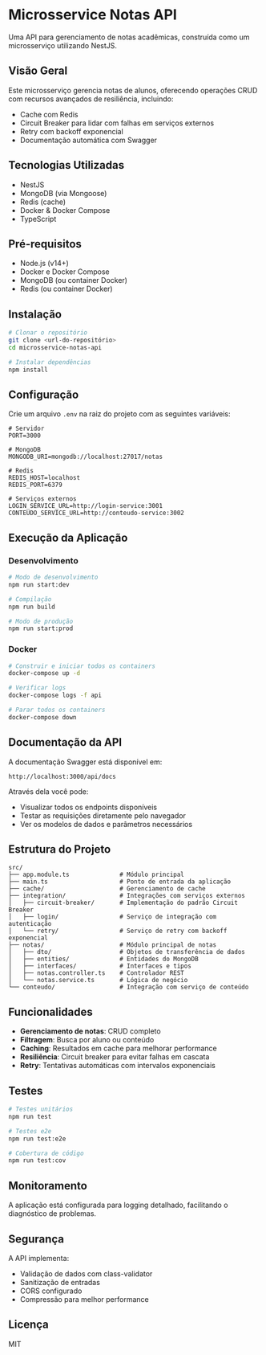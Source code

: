 # Microsservice Notas API

Uma API para gerenciamento de notas acadêmicas, construída como um microsserviço utilizando NestJS.

## Visão Geral

Este microsserviço gerencia notas de alunos, oferecendo operações CRUD com recursos avançados de resiliência, incluindo:

- Cache com Redis
- Circuit Breaker para lidar com falhas em serviços externos
- Retry com backoff exponencial
- Documentação automática com Swagger

## Tecnologias Utilizadas

- NestJS
- MongoDB (via Mongoose)
- Redis (cache)
- Docker & Docker Compose
- TypeScript

## Pré-requisitos

- Node.js (v14+)
- Docker e Docker Compose
- MongoDB (ou container Docker)
- Redis (ou container Docker)

## Instalação

```bash
# Clonar o repositório
git clone <url-do-repositório>
cd microsservice-notas-api

# Instalar dependências
npm install
```

## Configuração

Crie um arquivo `.env` na raiz do projeto com as seguintes variáveis:

```
# Servidor
PORT=3000

# MongoDB
MONGODB_URI=mongodb://localhost:27017/notas

# Redis
REDIS_HOST=localhost
REDIS_PORT=6379

# Serviços externos
LOGIN_SERVICE_URL=http://login-service:3001
CONTEUDO_SERVICE_URL=http://conteudo-service:3002
```

## Execução da Aplicação

### Desenvolvimento

```bash
# Modo de desenvolvimento
npm run start:dev

# Compilação
npm run build

# Modo de produção
npm run start:prod
```

### Docker

```bash
# Construir e iniciar todos os containers
docker-compose up -d

# Verificar logs
docker-compose logs -f api

# Parar todos os containers
docker-compose down
```

## Documentação da API

A documentação Swagger está disponível em:

```
http://localhost:3000/api/docs
```

Através dela você pode:
- Visualizar todos os endpoints disponíveis
- Testar as requisições diretamente pelo navegador
- Ver os modelos de dados e parâmetros necessários

## Estrutura do Projeto

```
src/
├── app.module.ts              # Módulo principal
├── main.ts                    # Ponto de entrada da aplicação
├── cache/                     # Gerenciamento de cache
├── integration/               # Integrações com serviços externos
│   ├── circuit-breaker/       # Implementação do padrão Circuit Breaker
│   ├── login/                 # Serviço de integração com autenticação
│   └── retry/                 # Serviço de retry com backoff exponencial
├── notas/                     # Módulo principal de notas
│   ├── dto/                   # Objetos de transferência de dados
│   ├── entities/              # Entidades do MongoDB
│   ├── interfaces/            # Interfaces e tipos
│   ├── notas.controller.ts    # Controlador REST
│   └── notas.service.ts       # Lógica de negócio
└── conteudo/                  # Integração com serviço de conteúdo
```

## Funcionalidades

- **Gerenciamento de notas**: CRUD completo
- **Filtragem**: Busca por aluno ou conteúdo
- **Caching**: Resultados em cache para melhorar performance
- **Resiliência**: Circuit breaker para evitar falhas em cascata
- **Retry**: Tentativas automáticas com intervalos exponenciais

## Testes

```bash
# Testes unitários
npm run test

# Testes e2e
npm run test:e2e

# Cobertura de código
npm run test:cov
```

## Monitoramento

A aplicação está configurada para logging detalhado, facilitando o diagnóstico de problemas.

## Segurança

A API implementa:
- Validação de dados com class-validator
- Sanitização de entradas
- CORS configurado
- Compressão para melhor performance

## Licença

MIT
